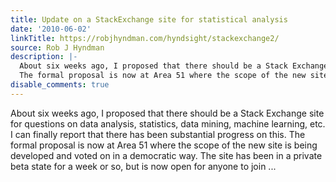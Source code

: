 ```yaml
---
title: Update on a StackExchange site for statistical analysis
date: '2010-06-02'
linkTitle: https://robjhyndman.com/hyndsight/stackexchange2/
source: Rob J Hyndman
description: |-
  About six weeks ago, I proposed that there should be a Stack Exchange site for questions on data analysis, statistics, data mining, machine learning, etc. I can finally report that there has been substantial progress on this.
  The formal proposal is now at Area 51 where the scope of the new site is being developed and voted on in a democratic way. The site has been in a private beta state for a week or so, but is now open for anyone to join ...
disable_comments: true
---
```

About six weeks ago, I proposed that there should be a Stack Exchange site for questions on data analysis, statistics, data mining, machine learning, etc. I can finally report that there has been substantial progress on this.
The formal proposal is now at Area 51 where the scope of the new site is being developed and voted on in a democratic way. The site has been in a private beta state for a week or so, but is now open for anyone to join ...